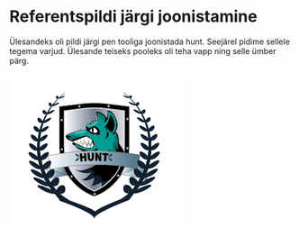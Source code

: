 # Referentspildi järgi joonistamine

Ülesandeks oli pildi järgi pen tooliga joonistada hunt. Seejärel pidime sellele tegema varjud.
Ülesande teiseks pooleks oli teha vapp ning selle ümber pärg.

![Esimene](./img/hunt.png)